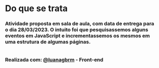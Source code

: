 # Do que se trata

### Atividade proposta em sala de aula, com data de entrega para o dia 28/03/2023. O intuito foi que pesquisassemos alguns eventos em JavaScript e incrementassemos os mesmos em uma estrutura de algumas páginas.

#
### Realizada com: [@luanagbrm](https://github.com/luanagbrm) - Front-end